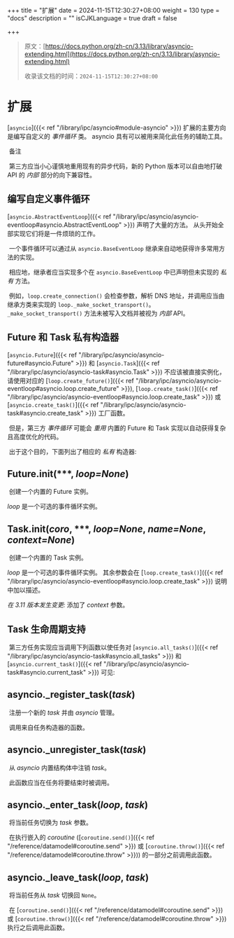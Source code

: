 +++
title = "扩展"
date = 2024-11-15T12:30:27+08:00
weight = 130
type = "docs"
description = ""
isCJKLanguage = true
draft = false

+++

> 原文：[https://docs.python.org/zh-cn/3.13/library/asyncio-extending.html](https://docs.python.org/zh-cn/3.13/library/asyncio-extending.html)
>
> 收录该文档的时间：`2024-11-15T12:30:27+08:00`

# 扩展

[`asyncio`]({{< ref "/library/ipc/asyncio#module-asyncio" >}}) 扩展的主要方向是编写自定义的 *事件循环* 类。 asyncio 具有可以被用来简化此任务的辅助工具。

​	备注

 

​	第三方应当小心谨慎地重用现有的异步代码，新的 Python 版本可以自由地打破 API 的 *内部* 部分的向下兼容性。

## 编写自定义事件循环

[`asyncio.AbstractEventLoop`]({{< ref "/library/ipc/asyncio/asyncio-eventloop#asyncio.AbstractEventLoop" >}}) 声明了大量的方法。 从头开始全部实现它们将是一件烦琐的工作。

​	一个事件循环可以通过从 `asyncio.BaseEventLoop` 继承来自动地获得许多常用方法的实现。

​	相应地，继承者应当实现多个在 `asyncio.BaseEventLoop` 中已声明但未实现的 *私有* 方法。

​	例如，`loop.create_connection()` 会检查参数，解析 DNS 地址，并调用应当由继承方类来实现的 `loop._make_socket_transport()`。 `_make_socket_transport()` 方法未被写入文档并被视为 *内部* API。

## Future 和 Task 私有构造器

[`asyncio.Future`]({{< ref "/library/ipc/asyncio/asyncio-future#asyncio.Future" >}}) 和 [`asyncio.Task`]({{< ref "/library/ipc/asyncio/asyncio-task#asyncio.Task" >}}) 不应该被直接实例化，请使用对应的 [`loop.create_future()`]({{< ref "/library/ipc/asyncio/asyncio-eventloop#asyncio.loop.create_future" >}}), [`loop.create_task()`]({{< ref "/library/ipc/asyncio/asyncio-eventloop#asyncio.loop.create_task" >}}) 或 [`asyncio.create_task()`]({{< ref "/library/ipc/asyncio/asyncio-task#asyncio.create_task" >}}) 工厂函数。

​	但是，第三方 *事件循环* 可能会 *重用* 内置的 Future 和 Task 实现以自动获得复杂且高度优化的代码。

​	出于这个目的，下面列出了相应的 *私有* 构造器:

## Future.**__init__**(***, *loop=None*)

​	创建一个内置的 Future 实例。

*loop* 是一个可选的事件循环实例。

## Task.**__init__**(*coro*, ***, *loop=None*, *name=None*, *context=None*)

​	创建一个内置的 Task 实例。

*loop* 是一个可选的事件循环实例。 其余参数会在 [`loop.create_task()`]({{< ref "/library/ipc/asyncio/asyncio-eventloop#asyncio.loop.create_task" >}}) 说明中加以描述。

*在 3.11 版本发生变更:* 添加了 *context* 参数。

## Task 生命周期支持

​	第三方任务实现应当调用下列函数以使任务对 [`asyncio.all_tasks()`]({{< ref "/library/ipc/asyncio/asyncio-task#asyncio.all_tasks" >}}) 和 [`asyncio.current_task()`]({{< ref "/library/ipc/asyncio/asyncio-task#asyncio.current_task" >}}) 可见:

## asyncio.**_register_task**(*task*)

​	注册一个新的 *task* 并由 *asyncio* 管理。

​	调用来自任务构造器的函数。

## asyncio.**_unregister_task**(*task*)

​	从 *asyncio* 内置结构体中注销 *task*。

​	此函数应当在任务将要结束时被调用。

## asyncio.**_enter_task**(*loop*, *task*)

​	将当前任务切换为 *task* 参数。

​	在执行嵌入的 *coroutine* ([`coroutine.send()`]({{< ref "/reference/datamodel#coroutine.send" >}}) 或 [`coroutine.throw()`]({{< ref "/reference/datamodel#coroutine.throw" >}})) 的一部分之前调用此函数。

## asyncio.**_leave_task**(*loop*, *task*)

​	将当前任务从 *task* 切换回 `None`。

​	在 [`coroutine.send()`]({{< ref "/reference/datamodel#coroutine.send" >}}) 或 [`coroutine.throw()`]({{< ref "/reference/datamodel#coroutine.throw" >}}) 执行之后调用此函数。
